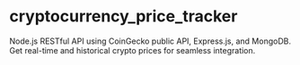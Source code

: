 # cryptocurrency_price_tracker
Node.js RESTful API using CoinGecko public API, Express.js, and MongoDB. Get real-time and historical crypto prices for seamless integration.
